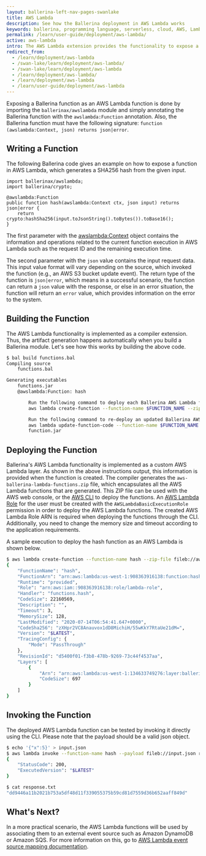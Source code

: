 ```yaml
---
layout: ballerina-left-nav-pages-swanlake
title: AWS Lambda
description: See how the Ballerina deployment in AWS Lambda works
keywords: ballerina, programming language, serverless, cloud, AWS, Lambda
permalink: /learn/user-guide/deployment/aws-lambda/
active: aws-lambda
intro: The AWS Lambda extension provides the functionality to expose a Ballerina function as an AWS Lambda function.
redirect_from:
  - /learn/deployment/aws-lambda
  - /swan-lake/learn/deployment/aws-lambda/
  - /swan-lake/learn/deployment/aws-lambda
  - /learn/deployment/aws-lambda/
  - /learn/deployment/aws-lambda
  - /learn/user-guide/deployment/aws-lambda
---
```


Exposing a Ballerina function as an AWS Lambda function is done by importing the `ballerinax/awslambda` module and simply annotating the Ballerina function with the `awslambda:Function` annotation. Also, the Ballerina function must have the following signature: `function (awslambda:Context, json) returns json|error`. 

## Writing a Function

The following Ballerina code gives an example on how to expose a function in AWS Lambda, which generates a SHA256 hash from the given input. 

```ballerina
import ballerinax/awslambda;
import ballerina/crypto;

@awslambda:Function
public function hash(awslambda:Context ctx, json input) returns json|error {
    return crypto:hashSha256(input.toJsonString().toBytes()).toBase16();
}
```

The first parameter with the [awslambda:Context](/learn/api-docs/ballerina/#/awslambda/classes/Context) object contains the information and operations related to the current function execution in AWS Lambda such as the request ID and the remaining execution time. 

The second parameter with the `json` value contains the input request data. This input value format will vary depending on the source, which invoked the function (e.g., an AWS S3 bucket update event). The return type of the function is `json|error`, which means in a successful scenario, the function can return a `json` value with the response, or else in an error situation, the function will return an `error` value, which provides information on the error to the system.

## Building the Function

The AWS Lambda functionality is implemented as a compiler extension. Thus, the artifact generation happens automatically when you build a Ballerina module. Let's see how this works by building the above code. 

```bash
$ bal build functions.bal 
Compiling source
	functions.bal

Generating executables
	functions.jar
	@awslambda:Function: hash

        Run the following command to deploy each Ballerina AWS Lambda function:
        aws lambda create-function --function-name $FUNCTION_NAME --zip-file fileb:///aws-ballerina-lambda-functions.zip --handler function.$FUNCTION_NAME --runtime provided --role $LAMBDA_ROLE_ARN --layers arn:aws:lambda:$REGION_ID:134633749276:layer:ballerina-jre11:6 --memory-size 512 --timeout 10

        Run the following command to re-deploy an updated Ballerina AWS Lambda function:
        aws lambda update-function-code --function-name $FUNCTION_NAME --zip-file fileb://aws-ballerina-lambda-functions.zip
        function.jar
```

## Deploying the Function

Ballerina's AWS Lambda functionality is implemented as a custom AWS Lambda layer. As shown in the above instructions output, this information is provided when the function is created. The compiler generates the `aws-ballerina-lambda-functions.zip` file, which encapsulates all the AWS Lambda functions that are generated. This ZIP file can be used with the AWS web console, or the [AWS CLI](https://docs.aws.amazon.com/codedeploy/latest/userguide/getting-started-configure-cli.html) to deploy the functions. An [AWS Lambda Role](https://console.aws.amazon.com/iam/home?#/roles) for the user must be created with the `AWSLambdaBasicExecutionRole` permission in order to deploy the AWS Lambda functions. The created AWS Lambda Role ARN is required when deploying the functions through the CLI.
Additionally, you need to change the memory size and timeout according to the application requirements.

A sample execution to deploy the hash function as an AWS Lambda is shown below. 

```bash
$ aws lambda create-function --function-name hash --zip-file fileb://aws-ballerina-lambda-functions.zip --handler functions.hash --runtime provided --role arn:aws:iam::908363916138:role/lambda-role --layers arn:aws:lambda:us-west-1:134633749276:layer:ballerina-jre11:6
{
    "FunctionName": "hash",
    "FunctionArn": "arn:aws:lambda:us-west-1:908363916138:function:hash",
    "Runtime": "provided",
    "Role": "arn:aws:iam::908363916138:role/lambda-role",
    "Handler": "functions.hash",
    "CodeSize": 22160569,
    "Description": "",
    "Timeout": 3,
    "MemorySize": 128,
    "LastModified": "2020-07-14T06:54:41.647+0000",
    "CodeSha256": "zXHpr2VC8Anauvox1dD8MichiH/55wKkY7RtaUe21dM=",
    "Version": "$LATEST",
    "TracingConfig": {
        "Mode": "PassThrough"
    },
    "RevisionId": "d5400f01-f3b8-478b-9269-73c44f4537aa",
    "Layers": [
        {
            "Arn": "arn:aws:lambda:us-west-1:134633749276:layer:ballerina-jre11:6",
            "CodeSize": 697
        }
    ]
}
```

## Invoking the Function

The deployed AWS Lambda function can be tested by invoking it directly using the CLI. Please note that the payload 
should be a valid json object.

```bash
$ echo '{"x":5}' > input.json
$ aws lambda invoke --function-name hash --payload fileb://input.json response.txt 
{
    "StatusCode": 200,
    "ExecutedVersion": "$LATEST"
}

$ cat response.txt 
"dd9446a11b2021b753a5df48d11f339055375b59cd81d7559d36b652aaff849d"
```

## What's Next?

In a more practical scenario, the AWS Lambda functions will be used by associating them to an external event source such as Amazon DynamoDB or Amazon SQS. For more information on this, go to [AWS Lambda event source mapping documentation](https://docs.aws.amazon.com/lambda/latest/dg/invocation-eventsourcemapping.html).

